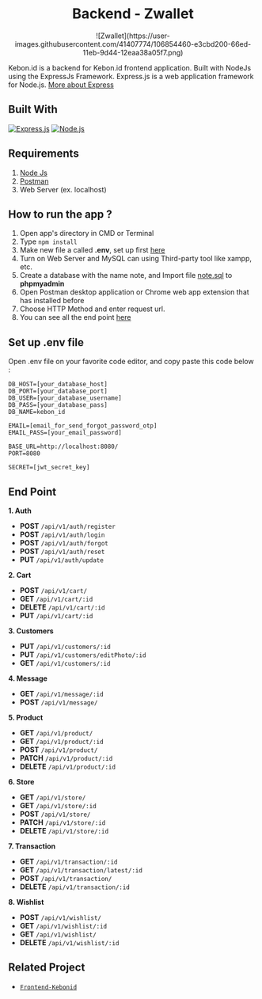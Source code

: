 <h1 align="center">Backend - Zwallet</h1>
<p align="center">
  ![Zwallet](https://user-images.githubusercontent.com/41407774/106854460-e3cbd200-66ed-11eb-9d44-12eaa38a05f7.png)
</p>


Kebon.id is a backend for Kebon.id frontend application. Built with NodeJs using the ExpressJs Framework.
Express.js is a web application framework for Node.js. [More about Express](https://en.wikipedia.org/wiki/Express.js)
## Built With
[![Express.js](https://img.shields.io/badge/Express.js-4.x-orange.svg?style=rounded-square)](https://expressjs.com/en/starter/installing.html)
[![Node.js](https://img.shields.io/badge/Node.js-v.10.16-green.svg?style=rounded-square)](https://nodejs.org/)

## Requirements
1. <a href="https://nodejs.org/en/download/">Node Js</a>
2. <a href="https://www.getpostman.com/">Postman</a>
3. Web Server (ex. localhost)

## How to run the app ?
1. Open app's directory in CMD or Terminal
2. Type `npm install`
3. Make new file a called **.env**, set up first [here](#set-up-env-file)
4. Turn on Web Server and MySQL can using Third-party tool like xampp, etc.
5. Create a database with the name note, and Import file [note.sql](note.sql) to **phpmyadmin**
6. Open Postman desktop application or Chrome web app extension that has installed before
7. Choose HTTP Method and enter request url.
8. You can see all the end point [here](#end-point)

## Set up .env file
Open .env file on your favorite code editor, and copy paste this code below :
```
DB_HOST=[your_database_host]
DB_PORT=[your_database_port]
DB_USER=[your_database_username]
DB_PASS=[your_database_pass]
DB_NAME=kebon_id

EMAIL=[email_for_send_forgot_password_otp]
EMAIL_PASS=[your_email_password]

BASE_URL=http://localhost:8080/
PORT=8080

SECRET=[jwt_secret_key]
```

## End Point

**1. Auth**
  * **POST** `/api/v1/auth/register`
  * **POST** `/api/v1/auth/login`
  * **POST** `/api/v1/auth/forgot`
  * **POST** `/api/v1/auth/reset`
  * **PUT**  `/api/v1/auth/update`


**2. Cart**
  * **POST** `/api/v1/cart/`
  * **GET** `/api/v1/cart/:id`
  * **DELETE** `/api/v1/cart/:id`
  * **PUT** `/api/v1/cart/:id`

**3. Customers**
  * **PUT** `/api/v1/customers/:id`
  * **PUT** `/api/v1/customers/editPhoto/:id`
  * **GET** `/api/v1/customers/:id`

**4. Message**
  * **GET** `/api/v1/message/:id`
  * **POST** `/api/v1/message/`

**5. Product**
  * **GET** `/api/v1/product/`
  * **GET** `/api/v1/product/:id`
  * **POST** `/api/v1/product/`
  * **PATCH** `/api/v1/product/:id`
  * **DELETE** `/api/v1/product/:id`

**6. Store**
  * **GET** `/api/v1/store/`
  * **GET** `/api/v1/store/:id`
  * **POST** `/api/v1/store/`
  * **PATCH** `/api/v1/store/:id`
  * **DELETE** `/api/v1/store/:id`

**7. Transaction**
  * **GET** `/api/v1/transaction/:id`
  * **GET** `/api/v1/transaction/latest/:id`
  * **POST** `/api/v1/transaction/`
  * **DELETE** `/api/v1/transaction/:id`

**8. Wishlist**
  * **POST** `/api/v1/wishlist/`
  * **GET** `/api/v1/wishlist/:id`
  * **GET** `/api/v1/wishlist/`
  * **DELETE** `/api/v1/wishlist/:id`


## Related Project

- [`Frontend-Kebonid`](https://github.com/AdmiralYuuShi/Frontend-Kebonid)

